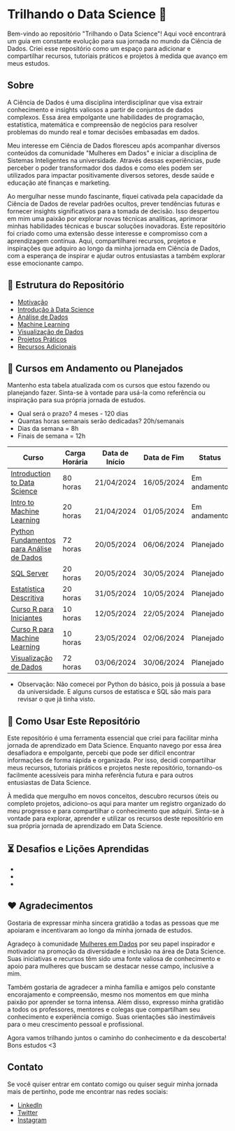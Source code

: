 # Trilhando o Data Science 🚀

Bem-vindo ao repositório "Trilhando o Data Science"! Aqui você encontrará um guia em constante evolução para sua jornada no mundo da Ciência de Dados. Criei esse repositório como um espaço para adicionar e compartilhar recursos, tutoriais práticos e projetos à medida que avanço em meus estudos.

## Sobre

A Ciência de Dados é uma disciplina interdisciplinar que visa extrair conhecimento e insights valiosos a partir de conjuntos de dados complexos. Essa área empolgante une habilidades de programação, estatística, matemática e compreensão de negócios para resolver problemas do mundo real e tomar decisões embasadas em dados.

Meu interesse em Ciência de Dados floresceu após acompanhar diversos conteúdos da comunidade "Mulheres em Dados" e iniciar a disciplina de Sistemas Inteligentes na universidade. Através dessas experiências, pude perceber o poder transformador dos dados e como eles podem ser utilizados para impactar positivamente diversos setores, desde saúde e educação até finanças e marketing.

Ao mergulhar nesse mundo fascinante, fiquei cativada pela capacidade da Ciência de Dados de revelar padrões ocultos, prever tendências futuras e fornecer insights significativos para a tomada de decisão. Isso despertou em mim uma paixão por explorar novas técnicas analíticas, aprimorar minhas habilidades técnicas e buscar soluções inovadoras. Este repositório foi criado como uma extensão desse interesse e compromisso com a aprendizagem contínua. Aqui, compartilharei recursos, projetos e inspirações que adquiro ao longo da minha jornada em Ciência de Dados, com a esperança de inspirar e ajudar outros entusiastas a também explorar esse emocionante campo.

## 📌 Estrutura do Repositório

- [Motivação](/motivação/)
- [Introdução à Data Science](/introdução-a-dataScience/)
- [Análise de Dados](/analise-de-dados/)
- [Machine Learning](/machine-learning/)
- [Visualização de Dados](/visualização-de-dados/)
- [Projetos Práticos](/projetos/)
- [Recursos Adicionais](/recursos-adicionais/)

## 📌 Cursos em Andamento ou Planejados

Mantenho esta tabela atualizada com os cursos que estou fazendo ou planejando fazer. Sinta-se à vontade para usá-la como referência ou inspiração para sua própria jornada de estudos.

- Qual será o prazo? 4 meses - 120 dias
- Quantas horas semanais serão dedicadas? 20h/semanais
- Dias da semana = 8h 
- Finais de semana = 12h 

| Curso                      | Carga Horária | Data de Início | Data de Fim   | Status        |
|----------------------------|--------------|----------------|---------------|---------------|
| [Introduction to Data Science](https://www.udacity.com/course/introduction-to-data-science--cd0017)  | 80 horas      | 21/04/2024     | 16/05/2024    | Em andamento    |
| [Intro to Machine Learning](https://www.youtube.com/watch?v=Fpi3DPDMDa8&list=PLwnip85KhroXnYqk_ske2o3TgnQrLbMU6&ab_channel=MarioFilho)  | 20 horas      | 21/04/2024     | 01/05/2024    | Em andamento   |
| [Python Fundamentos para Análise de Dados](https://www.datascienceacademy.com.br/course/fundamentos-de-linguagem-python-para-analise-de-dados-e-data-science)  | 72 horas      | 20/05/2024     | 06/06/2024    | Planejado   |
| [SQL Server](https://www.youtube.com/playlist?list=PL7iAT8C5wumpQWB8AFW7CwK2nlzh8ZdP9)  | 20 horas      | 20/05/2024     | 30/05/2024    | Planejado   |
| [Estatística Descritiva](https://www.youtube.com/playlist?list=PL7xT0Gz6G0-Rh3-UVhgatvP-a-3aC1ais) | 20 horas      | 31/05/2024     | 10/05/2024    | Planejado  |
| [Curso R para Iniciantes](https://www.youtube.com/playlist?list=PLyqOvdQmGdTQ5dE6hSD7ZGBu8bud70wYf) | 10 horas      | 12/05/2024     | 22/05/2024    | Planejado  |
| [Curso R para Machine Learning](https://www.youtube.com/playlist?list=PLyqOvdQmGdTQpZlIpCxWtBGJlOJggzoZ3) | 10 horas      | 23/05/2024     | 02/06/2024    | Planejado  |
| [Visualização de Dados](https://www.datascienceacademy.com.br/course/microsoft-power-bi-para-business-intelligence-e-data-science)      | 72 horas      | 03/06/2024     | 30/06/2024    | Planejado     |

* Observação: Não comecei por Python do básico, pois já possuía a base da universidade. E alguns cursos de estatisca e SQL são mais para revisar o que já tinha visto.


## 📌 Como Usar Este Repositório

Este repositório é uma ferramenta essencial que criei para facilitar minha jornada de aprendizado em Data Science. Enquanto navego por essa área desafiadora e empolgante, percebi que pode ser difícil encontrar informações de forma rápida e organizada. Por isso, decidi compartilhar meus recursos, tutoriais práticos e projetos neste repositório, tornando-os facilmente acessíveis para minha referência futura e para outros entusiastas de Data Science.

À medida que mergulho em novos conceitos, descubro recursos úteis ou completo projetos, adiciono-os aqui para manter um registro organizado do meu progresso e para compartilhar o conhecimento que adquiri. Sinta-se à vontade para explorar, aprender e utilizar os recursos deste repositório em sua própria jornada de aprendizado em Data Science.

## ⏳ Desafios e Lições Aprendidas
* 
* 
* 

## ❤️ Agradecimentos

Gostaria de expressar minha sincera gratidão a todas as pessoas que me apoiaram e incentivaram ao longo da minha jornada de estudos. 

Agradeço à comunidade [Mulheres em Dados](https://github.com/mulheresemdados) por seu papel inspirador e motivador na promoção da diversidade e inclusão na área de Data Science. Suas iniciativas e recursos têm sido uma fonte valiosa de conhecimento e apoio para mulheres que buscam se destacar nesse campo, inclusive a mim.

Também gostaria de agradecer a minha família e amigos pelo constante encorajamento e compreensão, mesmo nos momentos em que minha paixão por aprender se torna intensa. Além disso, expresso minha gratidão a todos os professores, mentores e colegas que compartilham seu conhecimento e experiência comigo. Suas orientações são inestimáveis para o meu crescimento pessoal e profissional.

Agora vamos trilhando juntos o caminho do conhecimento e da descoberta! Bons estudos <3


## Contato

Se você quiser entrar em contato comigo ou quiser seguir minha jornada mais de pertinho, pode me encontrar nas redes sociais:

- [LinkedIn](https://www.linkedin.com/in/gamesbrunaa/)
- [Twitter](https://twitter.com/gamessbrunaa)
- [Instagram](https://www.instagram.com/gamesbrunaa/)
